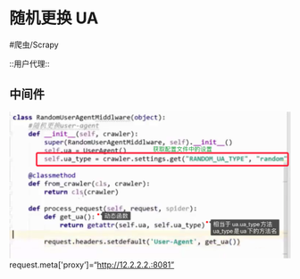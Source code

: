 # 随机更换 UA
#爬虫/Scrapy

::用户代理::

## 中间件
 
![](%E9%9A%8F%E6%9C%BA%E6%9B%B4%E6%8D%A2%20UA/92A4C61C-12A3-4143-BF20-5E102ACDDA4B.png)
			request.meta['proxy’]=“http://12.2.2.2.:8081”


